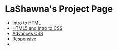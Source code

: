 # LaShawna's Project Page

<ul>
    <li><a href="intro_to_html/index.html" target="_blank">Intro to HTML</a></li>
    <li><a href="html5_intro_css/index.html" target="_blank">HTML5 and Intro to CSS</a></li>
    <li><a href="adv_css/index.html" target="_blank">Advances CSS</a></li>
    <li><a href="responsive/index.html" target="_blank">Responsive</a><li>
    </ul>